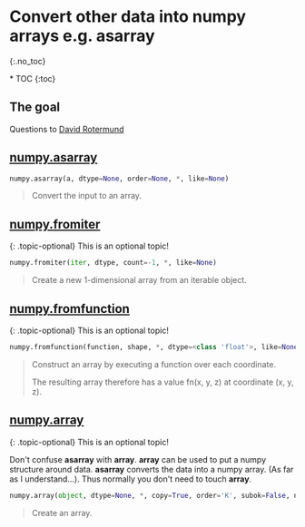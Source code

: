 # Convert other data into numpy arrays e.g. asarray
{:.no_toc}

<nav markdown="1" class="toc-class">
* TOC
{:toc}
</nav>

## The goal



Questions to [David Rotermund](mailto:davrot@uni-bremen.de)


## [numpy.asarray](https://numpy.org/doc/stable/reference/generated/numpy.asarray.html)

```python
numpy.asarray(a, dtype=None, order=None, *, like=None)
```

> Convert the input to an array.




## [numpy.fromiter](https://numpy.org/doc/stable/reference/generated/numpy.fromiter.html)

{: .topic-optional}
This is an optional topic!

```python
numpy.fromiter(iter, dtype, count=-1, *, like=None)
```

> Create a new 1-dimensional array from an iterable object.

## [numpy.fromfunction](https://numpy.org/doc/stable/reference/generated/numpy.fromfunction.html)

{: .topic-optional}
This is an optional topic!

```python
numpy.fromfunction(function, shape, *, dtype=<class 'float'>, like=None, **kwargs)[source]
```

> Construct an array by executing a function over each coordinate.
> 
> The resulting array therefore has a value fn(x, y, z) at coordinate (x, y, z).



## [numpy.array](https://numpy.org/doc/stable/reference/generated/numpy.array.html)

{: .topic-optional}
This is an optional topic!

Don't confuse **asarray** with **array**. **array** can be used to put a numpy structure around data. **asarray** converts the data into a numpy array. (As far as I understand...). Thus normally you don't need to touch **array**. 

```python
numpy.array(object, dtype=None, *, copy=True, order='K', subok=False, ndmin=0, like=None)
```

> Create an array.

